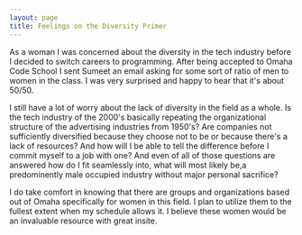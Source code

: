 ```yaml
---
layout: page
title: Feelings on the Diversity Primer
---
```


As a woman I was concerned about the diversity in the tech industry before I decided to switch careers to programming. After being accepted to Omaha Code School I sent Sumeet an email asking for some sort of ratio of men to women in the class.  I was very surprised and happy to hear that it's about 50/50. 

I still have a lot of worry about the lack of diversity in the field as a whole. Is the tech industry of the 2000's basically repeating the organizational structure of the advertising industries from 1950's? Are companies not sufficiently diversified because they choose not to be or because there's a lack of resources? And how will I be able to tell the difference before I commit myself to a job with one? And even of all of those questions are answered how do I fit seamlessly into, what will most likely be,a predominently male occupied industry without major personal sacrifice?

I do take comfort in knowing that there are groups and organizations based out of Omaha specifically for women in this field.  I plan to utilize them to the fullest extent when my schedule allows it. I believe these women would be an invaluable resource with great insite. 

